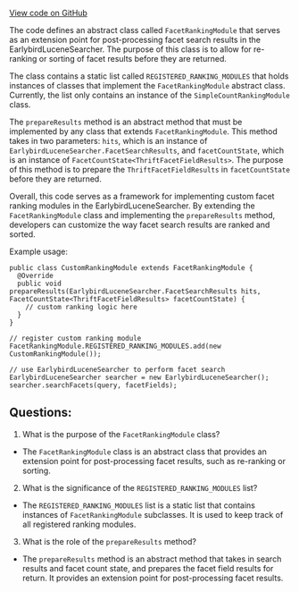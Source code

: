 [View code on GitHub](https://github.com/misbahsy/the-algorithm/src/java/com/twitter/search/earlybird/search/facets/FacetRankingModule.java)

The code defines an abstract class called `FacetRankingModule` that serves as an extension point for post-processing facet search results in the EarlybirdLuceneSearcher. The purpose of this class is to allow for re-ranking or sorting of facet results before they are returned. 

The class contains a static list called `REGISTERED_RANKING_MODULES` that holds instances of classes that implement the `FacetRankingModule` abstract class. Currently, the list only contains an instance of the `SimpleCountRankingModule` class. 

The `prepareResults` method is an abstract method that must be implemented by any class that extends `FacetRankingModule`. This method takes in two parameters: `hits`, which is an instance of `EarlybirdLuceneSearcher.FacetSearchResults`, and `facetCountState`, which is an instance of `FacetCountState<ThriftFacetFieldResults>`. The purpose of this method is to prepare the `ThriftFacetFieldResults` in `facetCountState` before they are returned. 

Overall, this code serves as a framework for implementing custom facet ranking modules in the EarlybirdLuceneSearcher. By extending the `FacetRankingModule` class and implementing the `prepareResults` method, developers can customize the way facet search results are ranked and sorted. 

Example usage:

```
public class CustomRankingModule extends FacetRankingModule {
  @Override
  public void prepareResults(EarlybirdLuceneSearcher.FacetSearchResults hits, FacetCountState<ThriftFacetFieldResults> facetCountState) {
    // custom ranking logic here
  }
}

// register custom ranking module
FacetRankingModule.REGISTERED_RANKING_MODULES.add(new CustomRankingModule());

// use EarlybirdLuceneSearcher to perform facet search
EarlybirdLuceneSearcher searcher = new EarlybirdLuceneSearcher();
searcher.searchFacets(query, facetFields);
```
## Questions: 
 1. What is the purpose of the `FacetRankingModule` class?
- The `FacetRankingModule` class is an abstract class that provides an extension point for post-processing facet results, such as re-ranking or sorting.

2. What is the significance of the `REGISTERED_RANKING_MODULES` list?
- The `REGISTERED_RANKING_MODULES` list is a static list that contains instances of `FacetRankingModule` subclasses. It is used to keep track of all registered ranking modules.

3. What is the role of the `prepareResults` method?
- The `prepareResults` method is an abstract method that takes in search results and facet count state, and prepares the facet field results for return. It provides an extension point for post-processing facet results.